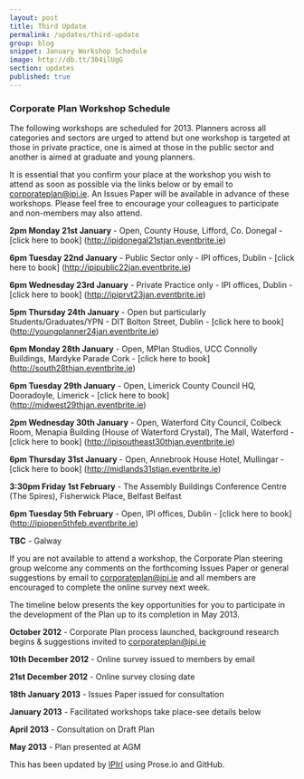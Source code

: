 ```yaml
---
layout: post
title: Third Update
permalink: /updates/third-update
group: blog
snippet: January Workshop Schedule
image: http://db.tt/304ilUgG
section: updates
published: true
---
```


### Corporate Plan Workshop Schedule

The following workshops are scheduled for 2013. Planners across all categories and sectors are urged to attend but one workshop is targeted at those in private practice, one is aimed at those in the public sector and another is aimed at graduate and young planners.

It is essential that you confirm your place at the workshop you wish to attend as soon as possible via the links below or by email to corporateplan@ipi.ie. An Issues Paper will be available in advance of these workshops. Please feel free to encourage your colleagues to participate and non-members may also attend.
 
**2pm Monday 21st January** - Open, County House, Lifford, Co. Donegal - [click here to book] (http://ipidonegal21stjan.eventbrite.ie)

**6pm Tuesday 22nd January** - Public Sector only - IPI offices, Dublin - [click here to book] (http://ipipublic22jan.eventbrite.ie)

**6pm Wednesday 23rd January** - Private Practice only - IPI offices, Dublin - [click here to book] (http://ipiprvt23jan.eventbrite.ie)	

**5pm Thursday 24th January** - Open but particularly Students/Graduates/YPN	- DIT Bolton Street, Dublin	- [click here to book] (http://youngplanner24jan.eventbrite.ie)

**6pm Monday 28th January**	- Open, MPlan Studios, UCC Connolly Buildings, Mardyke Parade Cork - [click here to book] (http://south28thjan.eventbrite.ie)	

**6pm Tuesday 29th January** - Open, Limerick County Council HQ, Dooradoyle, Limerick - [click here to book] (http://midwest29thjan.eventbrite.ie)	

**2pm Wednesday 30th January** - Open, Waterford City Council, Colbeck Room, Menapia Building (House of Waterford Crystal), The Mall, Waterford - [click here to book] (http://ipisoutheast30thjan.eventbrite.ie)

**6pm Thursday 31st January** - Open, Annebrook House Hotel, Mullingar - [click here to book] (http://midlands31stjan.eventbrite.ie)	

**3:30pm Friday 1st February** - The Assembly Buildings Conference Centre (The Spires), Fisherwick Place, Belfast Belfast

**6pm Tuesday 5th February** - Open, IPI offices, Dublin - [click here to book] (http://ipiopen5thfeb.eventbrite.ie)

**TBC** - Galway	
 
If you are not available to attend a workshop, the Corporate Plan steering group welcome any comments on the forthcoming Issues Paper or general suggestions by email to corporateplan@ipi.ie and all members are encouraged to complete the online survey next week.  

The timeline below presents the key opportunities for you to participate in the development of the Plan up to its completion in May 2013. 
 
**October 2012** - Corporate Plan process launched, background research begins & suggestions invited to corporateplan@ipi.ie

**10th December 2012**	- Online survey issued to members by email

**21st December 2012** - Online survey closing date

**18th January 2013** - Issues Paper issued for consultation

**January 2013** - Facilitated workshops take place-see details below

**April 2013** - Consultation on Draft Plan

**May 2013** - Plan presented at AGM

This has been updated by [IPIrl](http://github.com/IPIrl) using Prose.io and GitHub.